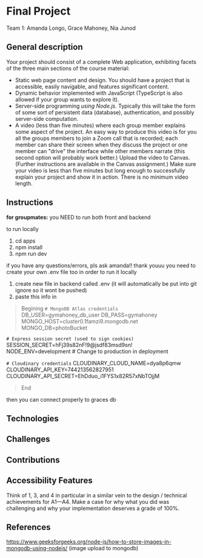 # Final Project
Team 1: Amanda Longo, Grace Mahoney, Nia Junod

## General description
<!--1. A brief description of what you created, and a link to the project itself (two paragraphs of text)-->

Your project should consist of a complete Web application, exhibiting facets of the three main sections of the course material:

- Static web page content and design. You should have a project that is accessible, easily navigable, and features significant content.
- Dynamic behavior implemented with JavaScript (TypeScript is also allowed if your group wants to explore it).
- Server-side programming *using Node.js*. Typically this will take the form of some sort of persistent data (database), authentication, and possibly server-side computation. 
- A video (less than five minutes) where each group member explains some aspect of the project. An easy way to produce this video is for you all the groups members to join a Zoom call that is recorded; each member can share their screen when they discuss the project or one member can "drive" the interface while other members narrate (this second option will probably work better.) Upload the video to Canvas. (Further instructions are available in the Canvas assignment.) Make sure your video is less than five minutes but long enough to successfully explain your project and show it in action. There is no minimum video length.

## Instructions

**for groupmates:**
you NEED to run both front and backend

to run locally 
1. cd apps
2. npm install
3. npm run dev

if you have any questions/errors, pls ask amanda!! thank youuu
you need to create your own .env file too in order to run it locally 
1. create new file in backend called .env (it will automatically be put into git ignore so it wont be pushed)
2. paste this info in
>Begining
`# MongoDB Atlas credentials`
DB_USER=gymahoney_db_user
DB_PASS=gymahoney
MONGO_HOST=cluster0.1famzi9.mongodb.net
MONGO_DB=photoBucket

`# Express session secret (used to sign cookies)`
SESSION_SECRET=hFj39s82nF!9@jsdf83msd9sn!
NODE_ENV=development # Change to production in deployment

`# Cloudinary credentials`
CLOUDINARY_CLOUD_NAME=dya8p6qmw
CLOUDINARY_API_KEY=744213562827951
CLOUDINARY_API_SECRET=EhDduo_i1FYS1x82R57xNbTOjjM
>End

then you can connect properly to graces db 
## Technologies
<!--3. An outline of the technologies you used and how you used them.-->

## Challenges
<!--4. What challenges you faced in completing the project.-->

## Contributions
<!--5. What each group member was responsible for designing / developing.-->

## Accessibility Features
<!--6. What accessibility features you included in your project.-->

Think of 1, 3, and 4 in particular in a similar vein to the design / technical achievements for A1—A4. Make a case for why what you did was challenging and why your implementation deserves a grade of 100%.

## References
https://www.geeksforgeeks.org/node-js/how-to-store-images-in-mongodb-using-nodejs/ (image upload to mongodb)
